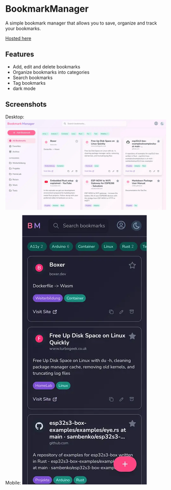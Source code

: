 # BookmarkManager

A simple bookmark manager that allows you to save, organize and track your bookmarks.

[Hosted here](https://bookmarks.oesterlin.dev)

## Features

- Add, edit and delete bookmarks
- Organize bookmarks into categories
- Search bookmarks
- Tag bookmarks
- dark mode

## Screenshots

Desktop:
![Screenshot](/static/screenshots/home_desktop.webp)

Mobile:
![Screenshot](/static/screenshots/home_mobile.webp)